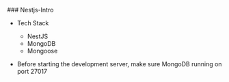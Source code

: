 ### Nestjs-Intro

- Tech Stack

  - NestJS
  - MongoDB
  - Mongoose

- Before starting the development server, make sure MongoDB running on port 27017
